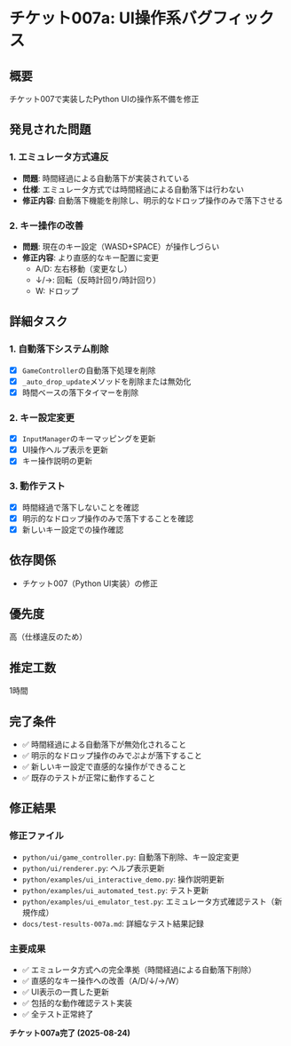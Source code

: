 # チケット007a: UI操作系バグフィックス

## 概要
チケット007で実装したPython UIの操作系不備を修正

## 発見された問題

### 1. エミュレータ方式違反
- **問題**: 時間経過による自動落下が実装されている
- **仕様**: エミュレータ方式では時間経過による自動落下は行わない
- **修正内容**: 自動落下機能を削除し、明示的なドロップ操作のみで落下させる

### 2. キー操作の改善
- **問題**: 現在のキー設定（WASD+SPACE）が操作しづらい
- **修正内容**: より直感的なキー配置に変更
  - A/D: 左右移動（変更なし）
  - ↓/→: 回転（反時計回り/時計回り）
  - W: ドロップ

## 詳細タスク

### 1. 自動落下システム削除
- [x] `GameController`の自動落下処理を削除
- [x] `_auto_drop_update`メソッドを削除または無効化
- [x] 時間ベースの落下タイマーを削除

### 2. キー設定変更
- [x] `InputManager`のキーマッピングを更新
- [x] UI操作ヘルプ表示を更新
- [x] キー操作説明の更新

### 3. 動作テスト
- [x] 時間経過で落下しないことを確認
- [x] 明示的なドロップ操作のみで落下することを確認
- [x] 新しいキー設定での操作確認

## 依存関係
- チケット007（Python UI実装）の修正

## 優先度
高（仕様違反のため）

## 推定工数
1時間

## 完了条件
- ✅ 時間経過による自動落下が無効化されること
- ✅ 明示的なドロップ操作のみでぷよが落下すること
- ✅ 新しいキー設定で直感的な操作ができること
- ✅ 既存のテストが正常に動作すること

## 修正結果

### 修正ファイル
- `python/ui/game_controller.py`: 自動落下削除、キー設定変更
- `python/ui/renderer.py`: ヘルプ表示更新
- `python/examples/ui_interactive_demo.py`: 操作説明更新
- `python/examples/ui_automated_test.py`: テスト更新
- `python/examples/ui_emulator_test.py`: エミュレータ方式確認テスト（新規作成）
- `docs/test-results-007a.md`: 詳細なテスト結果記録

### 主要成果
- ✅ エミュレータ方式への完全準拠（時間経過による自動落下削除）
- ✅ 直感的なキー操作への改善（A/D/↓/→/W）
- ✅ UI表示の一貫した更新
- ✅ 包括的な動作確認テスト実装
- ✅ 全テスト正常終了

**チケット007a完了 (2025-08-24)**